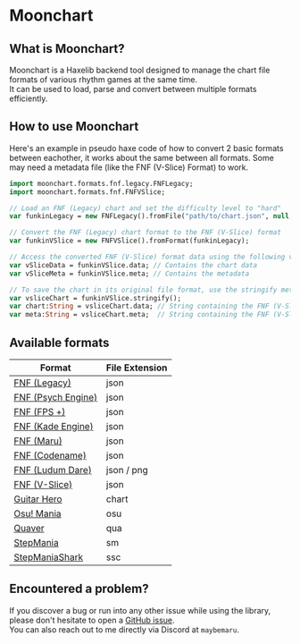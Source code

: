 # Moonchart

## What is Moonchart?
Moonchart is a Haxelib backend tool designed to manage the chart file formats of various rhythm games at the same time.<br>
It can be used to load, parse and convert between multiple formats efficiently.

## How to use Moonchart
Here's an example in pseudo haxe code of how to convert 2 basic formats between eachother, it works about the same between all formats.
Some may need a metadata file (like the FNF (V-Slice) Format) to work.

```haxe
import moonchart.formats.fnf.legacy.FNFLegacy;
import moonchart.formats.fnf.FNFVSlice;

// Load an FNF (Legacy) chart and set the difficulty level to "hard"
var funkinLegacy = new FNFLegacy().fromFile("path/to/chart.json", null, "hard");

// Convert the FNF (Legacy) chart format to the FNF (V-Slice) format
var funkinVSlice = new FNFVSlice().fromFormat(funkinLegacy);

// Access the converted FNF (V-Slice) format data using the following variables
var vSliceData = funkinVSlice.data; // Contains the chart data
var vSliceMeta = funkinVSlice.meta; // Contains the metadata

// To save the chart in its original file format, use the stringify method to generate the file strings
var vsliceChart = funkinVSlice.stringify();
var chart:String = vsliceChart.data; // String containing the FNF (V-Slice) chart data
var meta:String = vsliceChart.meta;  // String containing the FNF (V-Slice) metadata
```

## Available formats
| Format               | File Extension       |
|----------------------|----------------------|
| [FNF (Legacy)](https://github.com/FunkinCrew/Funkin/tree/v0.2.7.1)    | json |
| [FNF (Psych Engine)](https://github.com/ShadowMario/FNF-PsychEngine)  | json |
| [FNF (FPS +)](https://github.com/ThatRozebudDude/FPS-Plus-Public)     | json |
| [FNF (Kade Engine)](https://github.com/Kade-github/Kade-Engine)       | json |
| [FNF (Maru)](https://github.com/MaybeMaru/Maru-Funkin)                | json |
| [FNF (Codename)](https://github.com/FNF-CNE-Devs/CodenameEngine)      | json |
| [FNF (Ludum Dare)](https://github.com/FunkinCrew/Funkin/tree/1.0.0)   | json / png |
| [FNF (V-Slice)](https://github.com/FunkinCrew/Funkin)                 | json |
| [Guitar Hero](https://clonehero.net/)                                 | chart |
| [Osu! Mania](https://osu.ppy.sh/)                                     | osu |
| [Quaver](https://quavergame.com/)                                     | qua |
| [StepMania](https://www.stepmania.com/)                               | sm |
| [StepManiaShark](https://www.stepmania.com/)                          | ssc |

## Encountered a problem?
If you discover a bug or run into any other issue while using the library, please don't hesitate to open a [GitHub issue](https://github.com/MaybeMaru/Maru-Funkin/issues).<br>
You can also reach out to me directly via Discord at ``maybemaru``.